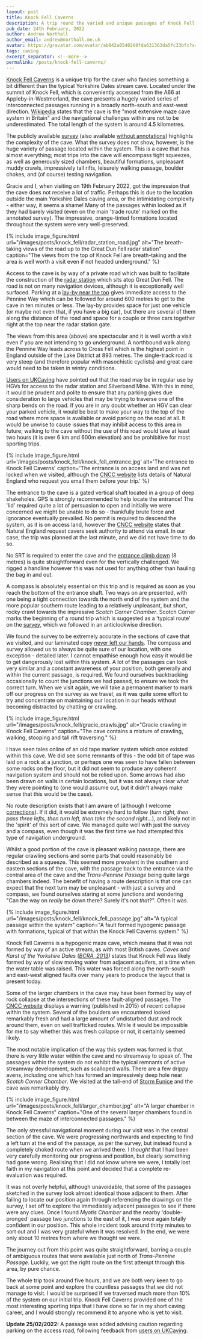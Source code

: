```yaml
---
layout: post
title: Knock Fell Caverns
description: A trip round the varied and unique passages of Knock Fell Caverns, in Cumbria.
pub_date: 24th February, 2022
author: Andrew Northall
author_email: andrew@northall.me.uk
avatar: https://gravatar.com/avatar/ab042a0540260fda631363da5fc33bfc?s=50
tags: caving
excerpt_separator: <!--more-->
permalink: /posts/knock-fell-caverns/
---
```


[Knock Fell Caverns][1] is a unique trip for the caver who fancies something a bit different than the typical Yorkshire Dales stream cave. Located under the summit of Knock Fell, which is conveniently accessed from the A66 at Appleby-in-Westmorland, the cave presents a hugely varied series of interconnected passages running in a broadly north-south and east-west direction. [Wikipedia][2] states that the cave is the "most extensive maze cave system in Britain" and the navigational challenges within are not to be underestimated. The total length of the system is around 4.5 kilometres.

The publicly available [survey][3] (also available [without annotations][4]) highlights the complexity of the cave. What the survey does not show, however, is the huge variety of passage located within the system. This is a cave that has almost everything; most trips into the cave will encompass tight squeezes, as well as generously sized chambers, beautiful formations, unpleasant muddy crawls, impressively tall rifts, leisurely walking passage, boulder chokes, and (of course) testing navigation.

Gracie and I, when visiting on 19th February 2022, got the impression that the cave does not receive a lot of traffic. Perhaps this is due to the location outside the main Yorkshire Dales caving area, or the intimidating complexity - either way, it seems a shame! Many of the passages within looked as if they had barely visited (even on the main 'trade route' marked on the annotated survey). The impressive, orange-tinted formations located throughout the system were very well-preserved.

<!--more-->

{% include image_figure.html url="/images/posts/knock_fell/radar_station_road.jpg" alt="The breath-taking views of the road up to the Great Dun Fell radar station" caption="The views from the top of Knock Fell are breath-taking and the area is well worth a visit even if not headed underground." %}

Access to the cave is by way of a private road which was built to facilitate the construction of the [radar station][5] which sits atop Great Dun Fell. The road is not on many navigation devices, although it is exceptionally well surfaced. Parking at a [lay-by near the top][6] gives immediate access to the Pennine Way which can be followed for around 600 metres to get to the cave in ten minutes or less. The lay-by provides space for just one vehicle (or maybe not even that, if you have a big car), but there are several of them along the distance of the road and space for a couple or three cars together right at the top near the radar station gate.

The views from this area (above) are spectacular and it is well worth a visit even if you are not intending to go underground. A northbound walk along the Pennine Way leads across to Cross Fell  which is the highest point in England outside of the Lake District at 893 metres. The single-track road is very steep (and therefore popular with masochistic cyclists) and great care would need to be taken in wintry conditions.

[Users on UKCaving][12] have pointed out that the road may be in regular use by HGVs for access to the radar station and Silverband Mine. With this in mind, it would be prudent and polite to ensure that any parking gives due consideration to large vehicles that may be trying to traverse one of the sharp bends on the road. If you are in any doubt whether an HGV can clear your parked vehicle, it would be best to make your way to the top of the road where more space is available or avoid parking on the road at all. It would be unwise to cause issues that may inhibit access to this area in future; walking to the cave without the use of this road would take at least two hours (it is over 6 km and 600m elevation) and be prohibitive for most sporting trips.

{% include image_figure.html url='/images/posts/knock_fell/knock_fell_entrance.jpg' alt='The entrance to Knock Fell Caverns' caption='The entrance is on access land and was not locked when we visited, although the <a href="https://cncc.org.uk/cave/knock-fell-caverns">CNCC website</a> lists details of Natural England who request you email them before your trip.' %}

The entrance to the cave is a gated vertical shaft located in a group of deep shakeholes. GPS is strongly recommended to help locate the entrance! The 'lid' required quite a lot of persuasion to open and initially we were concerned we might be unable to do so - thankfully brute force and ignorance eventually prevailed. No permit is required to descend the system, as it is on access land, however the [CNCC website][1] states that Natural England request cavers seek authority to attend via email. In our case, the trip was planned at the last minute, and we did not have time to do so.

No SRT is required to enter the cave and the [entrance climb down][7] (8 metres) is quite straightforward even for the vertically challenged. We rigged a handline however this was not used for anything other than hauling the bag in and out.

A compass is absolutely essential on this trip and is required as soon as you reach the bottom of the entrance shaft. Two ways on are presented, with one being a tight connection towards the north end of the system and the more popular southern route leading to a relatively unpleasant, but short, rocky crawl towards the impressive *Scotch Corner Chamber*. Scotch Corner marks the beginning of a round trip which is suggested as a 'typical route' on the [survey][3], which we followed in an anticlockwise direction.

We found the survey to be extremely accurate in the sections of cave that we visited, and our laminated copy [never left our hands][8]. The compass and survey allowed us to always be quite sure of our location, with one exception - detailed later. I cannot empathise enough how easy it would be to get dangerously lost within this system. A lot of the passages can look very similar and a constant awareness of your position, both generally and within the current passage, is required. We found ourselves backtracking occasionally to count the junctions we had passed, to ensure we took the correct turn. When we visit again, we will take a permanent marker to mark off our progress on the survey as we travel, as it was quite some effort to try and concentrate on maintaining our location in our heads without becoming distracted by chatting or crawling.

{% include image_figure.html url="/images/posts/knock_fell/gracie_crawls.jpg" alt="Gracie crawling in Knock Fell Caverns" caption="The cave contains a mixture of crawling, walking, stooping and tall rift traversing." %}

I have seen tales online of an old tape marker system which once existed within this cave. We did see some remnants of this - the odd bit of tape was laid on a rock at a junction, or perhaps one was seen to have fallen between some rocks on the floor, but it did not seem to produce any coherent navigation system and should not be relied upon. Some arrows had also been drawn on walls in certain locations, but it was not always clear what they were pointing to (one would assume out, but it didn't always make sense that this would be the case).

No route description exists that I am aware of (although I welcome [corrections][9]). If it did, it would be extremely hard to follow (*turn right, then pass three lefts, then turn left, then take the second right...*), and likely not in the 'spirit' of this sort of cave. We managed quite well with just the survey and a compass, even though it was the first time we had attempted this type of navigation underground.

Whilst a good portion of the cave is pleasant walking passage, there are regular crawling sections and some parts that could reasonably be described as a squeeze. This seemed more prevalent in the southern and eastern sections of the cave, with the passage back to the entrance via the central area of the cave and the *Trans-Pennine Passage* being quite large chambers indeed. The benefit of having a route description is that one can expect that the next turn may be unpleasant - with just a survey and compass, we found ourselves staring at some junctions and wondering "Can the way on *really* be down there? Surely it's not *that*?". Often it was.

{% include image_figure.html url="/images/posts/knock_fell/knock_fell_passage.jpg" alt="A typical passage within the system" caption="A fault formed hypogenic passage with formations, typical of that within the Knock Fell Caverns system." %}

Knock Fell Caverns is a hypogenic maze cave, which means that it was not formed by way of an active stream, as with most British caves. *Caves and Karst of the Yorkshire Dales ([BCRA, 2013][10])* states that Knock Fell was likely formed by way of slow moving water from adjacent aquifers, at a time when the water table was raised. This water was forced along the north-south and east-west aligned faults over many years to produce the layout that is present today.

Some of the larger chambers in the cave may have been formed by way of rock collapse at the intersections of these fault-aligned passages. The [CNCC website][1] displays a warning (published in 2015) of recent collapse within the system. Several of the boulders we encountered looked remarkably fresh and had a large amount of undisturbed dust and rock around them, even on well trafficked routes. While it would be impossible for me to say whether this was fresh collapse or not, it certainly seemed likely.

The most notable implication of the way this system was formed is that there is very little water within the cave and no streamway to speak of. The passages within the system do not exhibit the typical remnants of active streamway development, such as scalloped walls. There are a few drippy avens, including one which has formed an impressively deep hole near *Scotch Corner Chamber*. We visited at the tail-end of [Storm Eunice][11] and the cave was remarkably dry.

{% include image_figure.html url="/images/posts/knock_fell/larger_chamber.jpg" alt="A larger chamber in Knock Fell Caverns" caption="One of the several larger chambers found in between the maze of interconnected passages." %}

The only stressful navigational moment during our visit was in the central section of the cave. We were progressing northwards and expecting to find a left turn at the end of the passage, as per the survey, but instead found a completely choked route when we arrived there. I *thought* that I had been very carefully monitoring our progress and position, but clearly something had gone wrong. Realising that I did not know where we were, I totally lost faith in my navigation at this point and decided that a complete re-evaluation was required.

It was not overly helpful, although unavoidable, that some of the passages sketched in the survey look almost identical those adjacent to them. After failing to locate our position again through referencing the drawings on the survey, I set off to explore the immediately adjacent passages to see if there were any clues. Once I found *Myotis Chamber* and the nearby 'double-pronged' passage two junctions to the east of it, I was once again totally confident in our position. This whole incident took around thirty minutes to sort out and I was very grateful when it was resolved. In the end, we were only about 10 metres from where we thought we were.

The journey out from this point was quite straightforward, barring a couple of ambiguous routes that were available just north of *Trans-Pennine Passage*. Luckily, we got the right route on the first attempt through this area, by pure chance.

The whole trip took around five hours, and we are both very keen to go back at some point and explore the countless passages that we did not manage to visit. I would be surprised if we traversed much more than 10% of the system on our initial trip. Knock Fell Caverns provided one of the most interesting sporting trips that I have done so far in my short caving career, and I would strongly recommend it to anyone who is yet to visit.

**Update 25/02/2022:** A passage was added advising caution regarding parking on the access road, following feedback from [users on UKCaving][12].

[1]: https://cncc.org.uk/cave/knock-fell-caverns                            "CNCC: Knock Fell Caverns"
[2]: https://en.wikipedia.org/wiki/Moorhouse_and_Cross_Fell                 "Wikipedia: Moorhouse and Cross Fell"
[3]: /images/posts/knock_fell/knock_fell_survey.jpg                         "Knock Fell Caverns Survey"
[4]: /images/posts/knock_fell/knock_fell_unannotated.png                    "Knock Fell Caverns Survey (unannotated)"
[5]: https://en.wikipedia.org/wiki/Great_Dun_Fell                           "Wikipedia: Great Dun Fell"
[6]: https://goo.gl/maps/YMKWS9w48cnEWPPs7                                  "Google Maps"
[7]: /images/posts/knock_fell/knock_fell_entrance_climb.jpg                 "Knock Fell Caverns entrance climb"
[8]: /images/posts/knock_fell/gracie_checks_survey.jpg                      "Gracie checks the survery"
[9]: mailto:andrew@northall.me.uk?subject=Knock%20Fell%20Caverns            "Email me"
[10]: https://bcra.org.uk/bookshop/dales.html                               "BCRA: Caves and Karst of the Yorkshire Dales"
[11]: https://en.wikipedia.org/wiki/Storm_Eunice                            "Wikipedia: Storm Eunice"
[12]: https://ukcaving.com/board/index.php?topic=29231.msg357978#msg357978  "UKCaving: Knock Fell Caverns"
